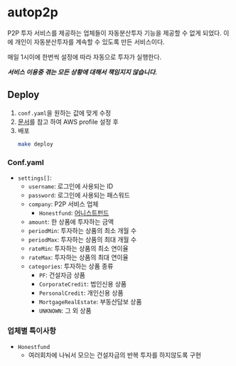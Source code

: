 # autop2p
P2P 투자 서비스를 제공하는 업체들이 자동분산투자 기능을 제공할 수 없게 되었다.
이에 개인이 자동분산투자를 계속할 수 있도록 만든 서비스이다.

매일 1시이에 한번씩 설정에 따라 자동으로 투자가 실행한다.

***서비스 이용중 겪는 모든 상황에 대해서 책임지지 않습니다.***

## Deploy
1. `conf.yaml`을 원하는 값에 맞게 수정
1. [문서](https://www.serverless.com/framework/docs/providers/aws/guide/credentials/)를 참고 하여 AWS profile 설정 후
1. 배포
    ```bash
    make deploy
    ```

### Conf.yaml
- `settings[]`:
  - `username`: 로그인에 사용되는 ID
  - `password`: 로그인에 사용되는 패스워드
  - `company`: P2P 서비스 업체
    - `Honestfund`: [어니스트펀드](https://www.honestfund.kr/)
  - `amount`: 한 상품에 투자하는 금액
  - `periodMin`: 투자하는 상품의 최소 개월 수
  - `periodMax`: 투자하는 상품의 최대 개월 수
  - `rateMin`: 투자하는 상품의 최소 연이율
  - `rateMax`: 투자하는 상품의 최대 연이율
  - `categories`: 투자하는 상품 종류
    - `PF`: 건설자금 상품
    - `CorporateCredit`: 법인신용 상품
    - `PersonalCredit`: 개인신용 상품
    - `MortgageRealEstate`: 부동산담보 상품
    - `UNKNOWN`: 그 외 상품

### 업체별 특이사항
- `Honestfund`
  - 여러회차에 나눠서 모으는 건설자금의 반복 투자를 하지않도록 구현
